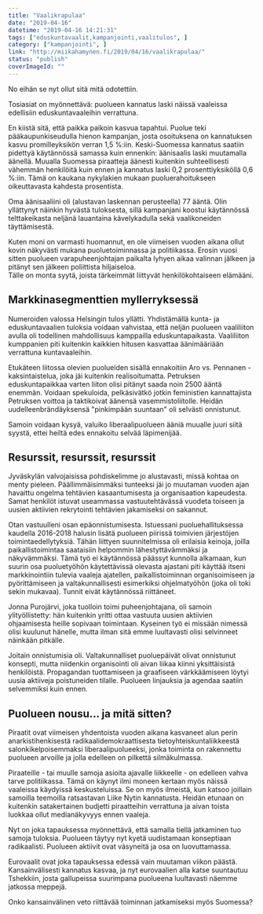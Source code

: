 ```yaml
---
title: "Vaalikrapulaa"
date: "2019-04-16"
datetime: "2019-04-16 14:21:31"
tags: ["eduskuntavaalit,kampanjointi,vaalitulos", ]
category: ["kampanjointi", ]
link: "http://miikahamynen.fi/2019/04/16/vaalikrapulaa/"
status: "publish"
coverImageId: ""
---
```


No eihän se nyt ollut sitä mitä odotettiin.

Tosiasiat on myönnettävä: puolueen kannatus laski näissä vaaleissa edellisiin eduskuntavaaleihin verrattuna.

En kiistä sitä, että paikka paikoin kasvua tapahtui. Puolue teki pääkaupunkiseudulla hienon kampanjan, josta osoituksena on kannatuksen kasvu promilleyksikön verran 1,5 %:iin. Keski-Suomessa kannatus saatiin pidettyä käytännössä samassa kuin ennenkin: äänisaalis laski muutamalla äänellä. Muualla Suomessa piraatteja äänesti kuitenkin suhteellisesti vähemmän henkilöitä kuin ennen ja kannatus laski 0,2 prosenttiyksiköllä 0,6 %:iin. Tämä on kaukana nykylakien mukaan puoluerahoitukseen oikeuttavasta kahdesta prosentista.

Oma äänisaaliini oli (alustavan laskennan perusteella) 77 ääntä. Olin yllättynyt näinkin hyvästä tuloksesta, sillä kampanjani koostui käytännössä telttakeikasta neljänä lauantaina kävelykadulla sekä vaalikoneiden täyttämisestä.

Kuten moni on varmasti huomannut, en ole viimeisen vuoden aikana ollut kovin näkyvästi mukana puoluetoiminnassa ja politiikassa. Erosin vuosi sitten puolueen varapuheenjohtajan paikalta lyhyen aikaa valinnan jälkeen ja pitänyt sen jälkeen poliittista hiljaiseloa.  
Tälle on monta syytä, joista tärkeimmät liittyvät henkilökohtaiseen elämääni.

## Markkinasegmenttien myllerryksessä

Numeroiden valossa Helsingin tulos yllätti. Yhdistämällä kunta- ja eduskuntavaalien tuloksia voidaan vahvistaa, että neljän puolueen vaaliliiton avulla oli todellinen mahdollisuus kamppailla eduskuntapaikasta. Vaaliliiton kumppanien piti kuitenkin kaikkien hitusen kasvattaa äänimääriään verrattuna kuntavaaleihin.

Etukäteen liitossa olevien puolueiden sisällä ennakoitiin Aro vs. Pennanen -kaksintaistelua, joka jäi kuitenkin realisoitumatta. Petruksen eduskuntapaikkaa varten liiton olisi pitänyt saada noin 2500 ääntä enemmän. Voidaan spekuloida, pelkäsivätkö jotkin feministien kannattajista Petruksen voittoa ja taktikoivat äänensä vasemmistoliitolle. Heidän uudelleenbrändäyksensä "pinkimpään suuntaan" oli selvästi onnistunut.

Samoin voidaan kysyä, valuiko liberaalipuolueen ääniä muualle juuri siitä syystä, ettei heiltä edes ennakoitu selvää läpimenijää.

## Resurssit, resurssit, resurssit

Jyväskylän valvojaisissa pohdiskelimme jo alustavasti, missä kohtaa on menty pieleen. Päällimmäisimmäksi tunteeksi jäi jo muutaman vuoden ajan havaittu ongelma tehtävien kasaantumisesta ja organisaation kapeudesta. Samat henkilöt istuvat useammassa vastuutehtävässä vuodeta toiseen ja uusien aktiivien rekrytointi tehtävien jakamiseksi on sakannut.

Otan vastuulleni osan epäonnistumisesta. Istuessani puoluehallituksessa kaudella 2016-2018 halusin lisätä puolueen piirissä toimivien järjestöjen toimintaedellytyksiä. Tähän liittyen suunnitelmissa oli erilaisia keinoja, joilla paikallistoimintaa saataisiin helpommin lähestyttävämmäksi ja näkyvämmäksi. Tämä työ ei käytännössä päässyt kunnolla alkamaan, kun suurin osa puoluetyöhön käytettävissä olevasta ajastani piti käyttää itseni markkinointiin tulevia vaaleja ajatellen, paikallistoiminnan organisoimiseen ja pyörittämiseen ja valtakunnallisesti esimerkiksi ohjelmatyöhön (joka oli toki sekin mukavaa). Tunnit eivät käytännössä riittäneet.

Jonna Purojärvi, joka tuolloin toimi puheenjohtajana, oli samoin ylityöllistetty: hän kuitenkin yritti ottaa vastuuta uusien aktiivien ohjaamisesta heille sopivaan toimintaan. Kyseinen työ ei missään nimessä olisi kuulunut hänelle, mutta ilman sitä emme luultavasti olisi selvinneet näinkään pitkälle.

Joitain onnistumisia oli. Valtakunnalliset puoluepäivät olivat onnistunut konsepti, mutta niidenkin organisointi oli aivan liikaa kiinni yksittäisistä henkilöistä. Propagandan tuottamiseen ja graafiseen värkkäämiseen löytyi uusia aktiiveja poistuneiden tilalle. Puolueen linjauksia ja agendaa saatiin selvemmiksi kuin ennen.

## Puolueen nousu... ja mitä sitten?

Piraatit ovat viimeisen yhdentoista vuoden aikana kasvaneet alun perin anarkistihenkisestä radikaalidemokraattisesta tietoyhteiskuntaliikkeestä salonkikelpoisemmaksi liberaalipuolueeksi, jonka toiminta on rakennettu puolueen arvoille ja jolla edelleen on pilkettä silmäkulmassa.

Piraateille - tai muulle samoja asioita ajavalle liikkeelle - on edelleen vahva tarve politiikassa. Tämä on käynyt ilmi moneen kertaan myös näissä vaaleissa käydyissä keskusteluissa. Se on myös ilmeistä, kun katsoo joillain samoilla teemoilla ratsastavan Liike Nytin kannatusta. Heidän etunaan on kuitenkin satakertainen budjetti piraatteihin verrattuna ja aivan toista luokkaa ollut medianäkyvyys ennen vaaleja.

Nyt on joka tapauksessa myönnettävä, että samalla tiellä jatkaminen tuo samoja tuloksia. Puolueen täytyy nyt kyetä uudistamaan konseptiaan radikaalisti. Puolueen aktiivit ovat väsyneitä ja osa on luovuttamassa.

Eurovaalit ovat joka tapauksessa edessä vain muutaman viikon päästä. Kansainvälisesti kannatus kasvaa, ja nyt eurovaalien alla katse suuntautuu Tshekkiin, josta gallupeissa suurimpana puolueena luultavasti näemme jatkossa meppejä.

Onko kansainvälinen veto riittävää toiminnan jatkamiseksi myös Suomessa?
